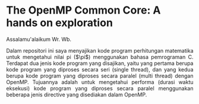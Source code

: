 # The OpenMP Common Core: A hands on exploration
Assalamu'alaikum Wr. Wb.

<p align="justify">Dalam repositori ini saya menyajikan kode program perhitungan matematika untuk mengetahui nilai pi ($\pi$) menggunakan bahasa pemrograman C. Terdapat dua jenis kode program yang disajikan, yaitu yang pertama berupa kode program yang diproses secara seri (single thread), dan yang kedua berupa kode program yang diproses secara paralel (multi thread) dengan OpenMP. Tujuannya adalah untuk mengetahui performa (durasi waktu eksekusi) kode program yang diproses secara paralel menggunakan beberapa jenis directive yang disediakan dalam OpenMP.</p>
